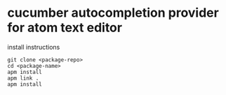# cucumber autocompletion provider for atom text editor


install instructions
```
git clone <package-repo>
cd <package-name>
apm install
apm link .
apm install
```
